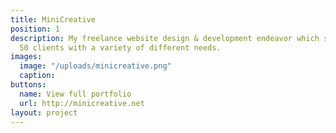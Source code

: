 ```yaml
---
title: MiniCreative
position: 1
description: My freelance website design & development endeavor which served over
  50 clients with a variety of different needs.
images:
  image: "/uploads/minicreative.png"
  caption: 
buttons:
  name: View full portfolio
  url: http://minicreative.net
layout: project
---
```


